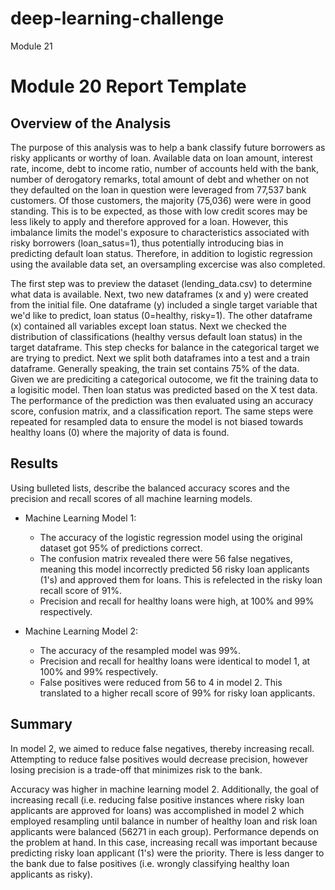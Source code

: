 # deep-learning-challenge
Module 21

# Module 20 Report Template

## Overview of the Analysis

The purpose of this analysis was to help a bank classify future borrowers as risky applicants or worthy of loan. Available data on loan amount, interest rate, income, debt to income ratio, number of accounts held with the bank, number of derogatory remarks, total amount of debt and whether on not they defaulted on the loan in question were leveraged from 77,537 bank customers. Of those customers, the majority (75,036) were were in good standing. This is to be expected, as those with low credit scores may be less likely to apply and therefore approved for a loan. However, this imbalance limits the model's exposure to characteristics associated with risky borrowers (loan_satus=1), thus potentially introducing bias in predicting default loan status.  Therefore, in addition to logistic regression using the available data set, an oversampling excercise was also completed. 

The first step was to preview the dataset (lending_data.csv) to determine what data is available. Next, two new dataframes (x and y) were created from the initial file.  One dataframe (y) included a single target variable that we'd like to predict, loan status (0=healthy, risky=1).  The other dataframe (x) contained all variables except loan status. Next we checked the distribution of classifications (healthy versus default loan status) in the target dataframe. This step checks for balance in the categorical target we are trying to predict.  Next we split both dataframes into a test and a train dataframe. Generally speaking, the train set contains 75% of the data.  Given we are prediciting a categorical outocome, we fit the training data to a logisitic model.  Then loan status was predicted based on the X test data. The performance of the prediction was then evaluated using an accuracy score, confusion matrix, and a classification report. The same steps were repeated for resampled data to ensure the model is not biased towards healthy loans (0) where the majority of data is found.         


## Results

Using bulleted lists, describe the balanced accuracy scores and the precision and recall scores of all machine learning models.

* Machine Learning Model 1:
 
  * The accuracy of the logistic regression model using the original dataset got 95% of predictions correct.  
  * The confusion matrix revealed there were 56 false negatives, meaning this model incorrectly predicted 56 risky loan applicants (1's) and approved them for loans. This is refelected in the risky loan recall score of 91%. 
  * Precision and recall for healthy loans were high, at 100% and 99% respectively. 
             



* Machine Learning Model 2:
 
  * The accuracy of the resampled model was 99%.
  * Precision and recall for healthy loans were identical to model 1, at 100% and 99% respectively.
  * False positives were reduced from 56 to 4 in model 2.  This translated to a higher recall score of 99% for risky loan applicants.   

## Summary

In model 2, we aimed to reduce false negatives, thereby increasing recall. Attempting to reduce false positives would decrease precision, however losing precision is a trade-off that minimizes risk to the bank. 

Accuracy was higher in machine learning model 2. Additionally, the goal of increasing recall (i.e. reducing false positive instances where risky loan applicants are approved for loans) was accomplished in model 2 which employed resampling until balance in number of healthy loan and risk loan applicants were balanced (56271 in each group). Performance depends on the problem at hand. In this case, increasing recall was important because predicting risky loan applicant (1's) were the priority.  There is less danger to the bank due to false positives (i.e. wrongly classifying healthy loan applicants as risky).    
